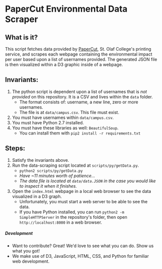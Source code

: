 # PaperCut Environmental Data Scraper

## What is it?
This script fetches data provided by [PaperCut](https://papercut.stolaf.edu), St. Olaf College's printing service, and scrapes each webpage containing the environmental impact per user based upon a list of usernames provided. The generated JSON file is then visualized within a D3 graphic inside of a webpage.

## Invariants:
1. The python script is dependent upon a list of usernames that is _not provided_ on this repository. It is a CSV and lives within the `data` folder.
     * The format consists of: username, a new line, zero or more usernames.
     * The file is at `data/campus.csv`. This file must exist.
2. You must have usernames within `data/campus.csv`.
3. You must have Python 2.7 installed.
4. You must have these libraries as well: `BeautifulSoup`.
     * You can install them with `pip2 install -r requirements.txt` 


## Steps:
1. Satisfy the invariants above.
2. Run the data-scraping script located at `scripts/py/getData.py`.
     * `python2 scripts/py/getData.py`
     * *Have ~11 minutes worth of patience...*
     * *The data file is located at `data/data.JSON` in the case you would like to inspect it when it finishes.*
3. Open the `index.html` webpage in a local web browser to see the data visualized in a D3 graph.
     * Unfortunately, you must start a web server to be able to see the data.
     * If you have Python installed, you can run `python2 -m SimpleHTTPServer` in the repository's folder, then open `http://localhost:8000` in a web browser.

##### Development
* Want to contribute? Great! We'd love to see what you can do. Show us what you got!
* We make use of D3, JavaScript, HTML, CSS, and Python for familiar web development.
